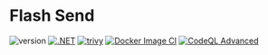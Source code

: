 # Flash Send
![version](https://img.shields.io/badge/version-1.0.0-blue)
[![.NET](https://github.com/RikoLearn/FlashSend/actions/workflows/dotnet.yml/badge.svg)](https://github.com/RikoLearn/FlashSend/actions/workflows/dotnet.yml)
[![trivy](https://github.com/RikoLearn/FlashSend/actions/workflows/trivy.yml/badge.svg)](https://github.com/RikoLearn/FlashSend/actions/workflows/trivy.yml)
[![Docker Image CI](https://github.com/RikoLearn/FlashSend/actions/workflows/docker-image.yml/badge.svg?branch=master)](https://github.com/RikoLearn/FlashSend/actions/workflows/docker-image.yml)
[![CodeQL Advanced](https://github.com/RikoLearn/FlashSend/actions/workflows/codeql.yml/badge.svg)](https://github.com/RikoLearn/FlashSend/actions/workflows/codeql.yml)
